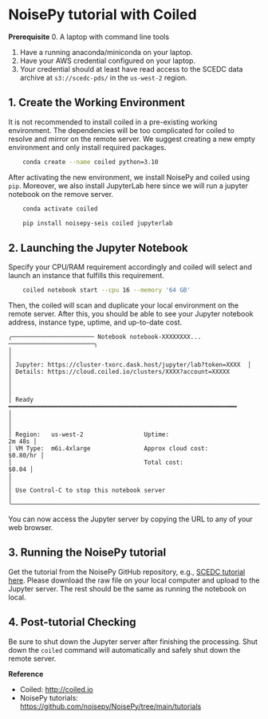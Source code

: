 # NoisePy tutorial with Coiled

__Prerequisite__
0. A laptop with command line tools
1. Have a running anaconda/miniconda on your laptop.
2. Have your AWS credential configured on your laptop.
3. Your credential should at least have read access to the SCEDC data archive at `s3://scedc-pds/` in the `us-west-2` region.


## 1. Create the Working Environment 
It is not recommended to install coiled in a pre-existing working environment. The dependencies will be too complicated for coiled to resolve and mirror on the remote server. We suggest creating a new empty environment and only install required packages.
```bash
    conda create --name coiled python=3.10
```

After activating the new environment, we install NoisePy and coiled using `pip`. Moreover, we also install JupyterLab here since we will run a jupyter notebook on the remove server. 
```bash
    conda activate coiled

    pip install noisepy-seis coiled jupyterlab
```

## 2. Launching the Jupyter Notebook
Specify your CPU/RAM requirement accordingly and coiled will select and launch an instance that fulfills this requirement. 
```bash
    coiled notebook start --cpu 16 --memory '64 GB'
```
Then, the coiled will scan and duplicate your local environment on the remote server. After this, you should be able to see your Jupyter notebook address, instance type, uptime, and up-to-date cost.
```
╭─────────────────────── Notebook notebook-XXXXXXXX... ────────────────────────╮
│                                                                              │
│ Jupyter: https://cluster-txorc.dask.host/jupyter/lab?token=XXXX  │
│ Details: https://cloud.coiled.io/clusters/XXXX?account=XXXXX            │
│                                                                              │
│ Ready  ━━━━━━━━━━━━━━━━━━━━━━━━━━━━━━━━━━━━━━━━━━━━━━━━━━━━━━━━━━━━━━━━      │
│                                                                              │
│ Region:   us-west-2                 Uptime:                           2m 48s │
│ VM Type:  m6i.4xlarge               Approx cloud cost:              $0.80/hr │
│                                     Total cost:                        $0.04 │
│                                                                              │
│ Use Control-C to stop this notebook server                                   │
╰──────────────────────────────────────────────────────────────────────────────╯
```

You can now access the Jupyter server by copying the URL to any of your web browser.

## 3. Running the NoisePy tutorial
Get the tutorial from the NoisePy GitHub repository, e.g., [SCEDC tutorial here](https://github.com/noisepy/NoisePy/blob/main/tutorials/noisepy_scedc_tutorial.ipynb). 
Please download the raw file on your local computer and upload to the Jupyter server. The rest should be the same as running the notebook on local.

## 4. Post-tutorial Checking
Be sure to shut down the Jupyter server after finishing the processing. Shut down the `coiled` command will automatically and safely shut down the remote server. 

__Reference__
* Coiled: http://coiled.io
* NoisePy tutorials: https://github.com/noisepy/NoisePy/tree/main/tutorials